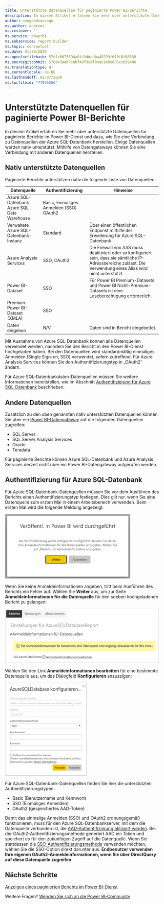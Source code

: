 ```yaml
---
title: Unterstützte Datenquellen für paginierte Power BI-Berichte
description: In diesem Artikel erfahren Sie mehr über unterstützte Datenquellen für paginierte Berichte im Power BI-Dienst und dazu, wie Sie eine Verbindung zu Datenquellen der Azure SQL-Datenbank herstellen.
author: onegoodsausage
ms.author: andremi
ms.reviewer: ''
ms.service: powerbi
ms.subservice: report-builder
ms.topic: conceptual
ms.date: 01/30/2020
ms.openlocfilehash: 57d1c0673594a6fa3ddadba48299f610f8f08338
ms.sourcegitcommit: 578d43aeb7cebf40f3caf03a614bc885cc039488
ms.translationtype: HT
ms.contentlocale: de-DE
ms.lasthandoff: 02/07/2020
ms.locfileid: "77076556"
---
```

# <a name="supported-data-sources-for-power-bi-paginated-reports"></a>Unterstützte Datenquellen für paginierte Power BI-Berichte

In diesem Artikel erfahren Sie mehr über unterstützte Datenquellen für paginierte Berichte im Power BI-Dienst und dazu, wie Sie eine Verbindung zu Datenquellen der Azure SQL-Datenbank herstellen. Einige Datenquellen werden nativ unterstützt. Mithilfe von Datengateways können Sie eine Verbindung mit anderen Datenquellen herstellen.

## <a name="natively-supported-data-sources"></a>Nativ unterstützte Datenquellen

Paginierte Berichte unterstützen nativ die folgende Liste von Datenquellen:

| Datenquelle | Authentifizierung | Hinweise |
| --- | --- | --- |
| Azure SQL-Datenbank <br>Azure SQL Data Warehouse | Basic, Einmaliges Anmelden (SSO) OAuth2 |   |
| Verwaltete Azure SQL-Datenbank-Instanz | Standard | Über einen öffentlichen Endpunkt mithilfe der Erweiterung für Azure SQL-Datenbank  |
| Azure Analysis Services | SSO, OAuth2 | Die Firewall von AAS muss deaktiviert oder so konfiguriert sein, dass sie sämtliche IP-Adressbereiche zulässt.  Die Verwendung eines Alias wird nicht unterstützt.  |
| Power BI-Dataset | SSO | Für Power BI Premium-Datasets und Power BI Nicht-Premium-Datasets ist eine Leseberechtigung erforderlich. |
| Premium-Power BI-Dataset (XMLA) | SSO |   |
| Daten eingeben | N/V | Daten sind in Bericht eingebettet. |

Mit Ausnahme von Azure SQL-Datenbank können alle Datenquellen verwendet werden, nachdem Sie den Bericht in den Power BI-Dienst hochgeladen haben. Bei den Datenquellen wird standardmäßig einmaliges Anmelden (Single Sign-on, SSO) verwendet, sofern zutreffend. Für Azure Analysis Services können Sie den Authentifizierungstyp in „OAuth2“ ändern.

Für Azure SQL-Datenbankdaten-Datenquellen müssen Sie weitere Informationen bereitstellen, wie im Abschnitt [Authentifizierung für Azure SQL-Datenbank](#azure-sql-database-authentication) beschrieben.

## <a name="other-data-sources"></a>Andere Datenquellen

Zusätzlich zu den oben genannten nativ unterstützten Datenquellen können Sie über ein [Power BI-Datengateway](service-gateway-onprem.md) auf die folgenden Datenquellen zugreifen:

- SQL Server
- SQL Server Analysis Services
- Oracle
- Teradata

Für paginierte Berichte können Azure SQL-Datenbank und Azure Analysis Services derzeit nicht über ein Power BI-Datengateway aufgerufen werden.

## <a name="azure-sql-database-authentication"></a>Authentifizierung für Azure SQL-Datenbank

Für Azure SQL-Datenbank-Datenquellen müssen Sie vor dem Ausführen des Berichts einen Authentifizierungstyp festlegen. Dies gilt nur, wenn Sie eine Datenquelle zum ersten Mal in einem Arbeitsbereich verwenden. Beim ersten Mal wird die folgende Meldung angezeigt:

![Veröffentl. in Power BI wird durchgeführt](media/paginated-reports-data-sources/power-bi-paginated-publishing.png)

Wenn Sie keine Anmeldeinformationen angeben, tritt beim Ausführen des Berichts ein Fehler auf. Wählen Sie **Weiter** aus, um zur Seite **Anmeldeinformationen für die Datenquelle** für den soeben hochgeladenen Bericht zu gelangen:

![Einstellungen für die Azure SQL-Datenbank](media/paginated-reports-data-sources/power-bi-paginated-settings-azure-sql.png)

Wählen Sie den Link **Anmeldeinformationen bearbeiten** für eine bestimmte Datenquelle aus, um das Dialogfeld **Konfigurieren** anzuzeigen:

![Konfigurieren der Azure SQL-Datenbank](media/paginated-reports-data-sources/power-bi-paginated-configure-azure-sql.png)

Für Azure SQL-Datenbank-Datenquellen finden Sie hier die unterstützten Authentifizierungstypen:

- Basic (Benutzername und Kennwort)
- SSO (Einmaliges Anmelden)
- OAuth2 (gespeichertes AAD-Token)

Damit das einmalige Anmelden (SSO) und OAuth2 ordnungsgemäß funktionieren, muss für den Azure SQL-Datenbankserver, mit dem die Datenquelle verbunden ist, die [AAD-Authentifizierung aktiviert werden](https://docs.microsoft.com/azure/sql-database/sql-database-aad-authentication-configure). Bei der OAuth2-Authentifizierungsmethode generiert AAD ein Token und speichert es für den zukünftigen Zugriff auf die Datenquelle. Wenn Sie stattdessen die [SSO-Authentifizierungsmethode](https://docs.microsoft.com/power-bi/service-azure-sql-database-with-direct-connect#single-sign-on) verwenden möchten, wählen Sie die SSO-Option direkt darunter aus. **Endbenutzer verwenden Ihre eigenen OAuth2-Anmeldeinformationen, wenn Sie über DirectQuery auf diese Datenquelle zugreifen**.
  
## <a name="next-steps"></a>Nächste Schritte

[Anzeigen eines paginierten Berichts im Power BI-Dienst](consumer/paginated-reports-view-power-bi-service.md)

Weitere Fragen? [Wenden Sie sich an die Power BI-Community](https://community.powerbi.com/)
